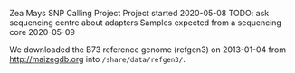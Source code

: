 Zea Mays SNP Calling Project
Project started 2020-05-08
TODO: ask sequencing centre about adapters
Samples expected from a sequencing core 2020-05-09

We downloaded the B73 reference genome (refgen3) on 2013-01-04 from
http://maizegdb.org into `/share/data/refgen3/`.
